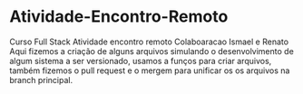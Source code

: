 # Atividade-Encontro-Remoto 
Curso Full Stack
Atividade  encontro remoto 
Colaboaracao Ismael e Renato 
Aqui fizemos a criação de alguns arquivos simulando o desenvolvimento de algum sistema a ser versionado, usamos a funços para criar arquivos, também fizemos o pull request e o mergem para unificar os os arquivos na branch principal.
